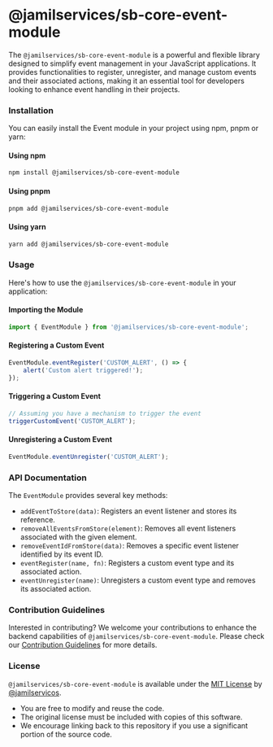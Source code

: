 # @jamilservices/sb-core-event-module

The `@jamilservices/sb-core-event-module` is a powerful and flexible library designed to simplify event management in your JavaScript applications. It provides functionalities to register, unregister, and manage custom events and their associated actions, making it an essential tool for developers looking to enhance event handling in their projects.

### Installation

You can easily install the Event module in your project using npm, pnpm or yarn:

#### Using npm

```bash
npm install @jamilservices/sb-core-event-module
```

#### Using pnpm

```bash
pnpm add @jamilservices/sb-core-event-module
```

#### Using yarn

```bash
yarn add @jamilservices/sb-core-event-module
```


### Usage

Here's how to use the `@jamilservices/sb-core-event-module` in your application:

#### Importing the Module

```javascript
import { EventModule } from '@jamilservices/sb-core-event-module';
```

#### Registering a Custom Event

```javascript
EventModule.eventRegister('CUSTOM_ALERT', () => {
    alert('Custom alert triggered!');
});
```

#### Triggering a Custom Event

```javascript
// Assuming you have a mechanism to trigger the event
triggerCustomEvent('CUSTOM_ALERT');
```

#### Unregistering a Custom Event

```javascript
EventModule.eventUnregister('CUSTOM_ALERT');
```

### API Documentation

The `EventModule` provides several key methods:

- `addEventToStore(data)`: Registers an event listener and stores its reference.
- `removeAllEventsFromStore(element)`: Removes all event listeners associated with the given element.
- `removeEventIdFromStore(data)`: Removes a specific event listener identified by its event ID.
- `eventRegister(name, fn)`: Registers a custom event type and its associated action.
- `eventUnregister(name)`: Unregisters a custom event type and removes its associated action.


### Contribution Guidelines

Interested in contributing? We welcome your contributions to enhance the backend capabilities of `@jamilservices/sb-core-event-module`. Please check our [Contribution Guidelines](CONTRIBUTING.md) for more details.

### License

`@jamilservices/sb-core-event-module` is available under the [MIT License](LICENSE) by [@jamilservicos](https://github.com/jamilservicos).

- You are free to modify and reuse the code.
- The original license must be included with copies of this software.
- We encourage linking back to this repository if you use a significant portion of the source code.
